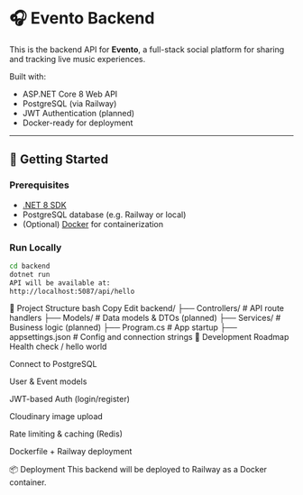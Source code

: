 # 🎧 Evento Backend

This is the backend API for **Evento**, a full-stack social platform for sharing and tracking live music experiences.

Built with:
- ASP.NET Core 8 Web API
- PostgreSQL (via Railway)
- JWT Authentication (planned)
- Docker-ready for deployment

---

## 🚀 Getting Started

### Prerequisites

- [.NET 8 SDK](https://dotnet.microsoft.com/download/dotnet/8.0)
- PostgreSQL database (e.g. Railway or local)
- (Optional) [Docker](https://www.docker.com/) for containerization

### Run Locally

```bash
cd backend
dotnet run
API will be available at:
http://localhost:5087/api/hello
```

📁 Project Structure
bash
Copy
Edit
backend/
├── Controllers/       # API route handlers
├── Models/            # Data models & DTOs (planned)
├── Services/          # Business logic (planned)
├── Program.cs         # App startup
├── appsettings.json   # Config and connection strings
🔧 Development Roadmap
 Health check / hello world

 Connect to PostgreSQL

 User & Event models

 JWT-based Auth (login/register)

 Cloudinary image upload

 Rate limiting & caching (Redis)

 Dockerfile + Railway deployment

📦 Deployment
This backend will be deployed to Railway as a Docker container.

